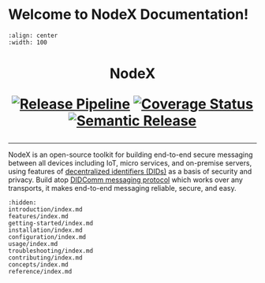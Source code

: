 # Welcome to NodeX Documentation!

```{image} _assets/nodex_logo.svg
:align: center
:width: 100
```

<h1 style="text-align: center;">
NodeX
    
[![Release Pipeline](https://github.com/nodecross/nodex-agent/actions/workflows/release.yml/badge.svg?branch=main)](https://github.com/nodecross/nodex-agent/actions/workflows/release.yml) [![Coverage Status](https://coveralls.io/repos/github/nodecross/nodex-agent/badge.svg)](https://coveralls.io/github/nodecross/nodex-agent) [![Semantic Release](https://img.shields.io/badge/semantic--release-rust-B7410E?logo=semantic-release)](https://github.com/semantic-release/semantic-release)
</h1>

<hr />

NodeX is an open-source toolkit for building end-to-end secure messaging between all devices including IoT, micro services, and on-premise servers, using features of [decentralized identifiers (DIDs)](https://www.w3.org/TR/did-core/) as a basis of security and privacy. Build atop [DIDComm messaging protocol](https://github.com/decentralized-identity/didcomm-messaging) which works over any transports, it makes end-to-end messaging reliable, secure, and easy.

```{toctree}
:hidden:
introduction/index.md
features/index.md
getting-started/index.md
installation/index.md
configuration/index.md
usage/index.md
troubleshooting/index.md
contributing/index.md
concepts/index.md
reference/index.md
```
